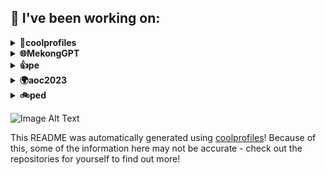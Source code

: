 
## 🔨 I've been working on:

<details>
<summary><strong>🚀coolprofiles</strong></summary>
Link to repo: https://github.com/lshaoqin/coolprofiles
<br/>
This repository contains a detailed description of the project and its functionalities. It offers a comprehensive guide on how to install and use the software, as well as examples and best practices for effective implementation. Additionally, it provides information on the project's contributors, license, and any external dependencies required for success.

---

This repository, named "coolprofiles," has seen several commits focused on updating the README file, adding bold headers, integrating GitHub actions for a word cloud, improving formatting and prompts, and adding additional sections to the README. There is also a commit related to testing a new build configuration file.
</details>

<details>
<summary><strong>🌐MekongGPT</strong></summary>
Link to repo: https://github.com/lshaoqin/MekongGPT
<br/>
This repository contains a Zalo chatbot that utilizes GPT-3.5 and Chroma to provide farmers with reliable and up-to-date data, offering a valuable tool for agricultural information and assistance.

---

In the MekongGPT repository, recent commits include reverting changes to the Dockerfile, updating dependencies, improving accuracy of the chatbot, adjusting prompts, integrating Firebase, fixing bugs, adding error messages, and updating access token access.
</details>

<details>
<summary><strong>👍pe</strong></summary>
Link to repo: https://github.com/lshaoqin/pe
<br/>
This repository contains a comprehensive readme file that provides an overview of the project or codebase. It helps the users understand the purpose, functionality, and usage of the repository. The readme file also includes installation instructions, code examples, and any other relevant information to ensure a smooth integration and usage of the repository.

---

The repository "pe" has had multiple file uploads.
</details>

<details>
<summary><strong>🌍aoc2023</strong></summary>
Link to repo: https://github.com/lshaoqin/aoc2023
<br/>
This repository contains my code for the Advent of Code 2023 event, showcasing my solutions and programming skills for the challenging coding puzzles presented during the event.

---

This repository contains my code for the Advent of Code 2023 event. It includes solutions for days 1 to 23, with updates and improvements made along the way. The README.md file has also been updated.
</details>

<details>
<summary><strong>🚲ped</strong></summary>
Link to repo: https://github.com/lshaoqin/ped
<br/>
This repository contains a comprehensive readme file that provides an in-depth overview of the project, including its purpose, goals, and key features. It also includes detailed instructions for installation, usage, and contributing to the project, making it a valuable resource for newcomers and developers alike.

---

The repository "ped" received multiple file uploads.
</details>


![Image Alt Text](../wordcloud/out.jpg)

This README was automatically generated using [coolprofiles](https://github.com/lshaoqin/coolprofiles)! Because of this, some of the information here may not be accurate - check out the repositories for yourself to find out more!
